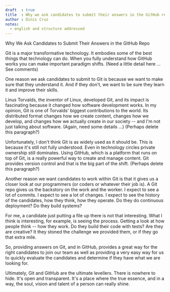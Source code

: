 ```yaml
---
draft  : true
title  : Why we ask candidates to submit their answers in the GitHub repo
author : Dinis Cruz
notes:
  - english and structure addressed
---
```


Why We Ask Candidates to Submit Their Answers in the GitHub Repo

Git is a major transformative technology. It embodies some of the best things that technology can do. When you fully understand how GitHub works you can make important paradigm shifts. (Need a little detail here ... See comments)

One reason we ask candidates to submit to Git is because we want to make sure that they understand it. And if they don't, we want to be sure they learn it and improve their skills.

Linus Torvalds, the inventor of Linux, developed Git, and its impact is fascinating because it changed how software development works. In my opinion, Git is one of Torvalds' biggest contributions to the world. Its distributed format changes how we create content, changes how we develop, and changes how we actually create in our society -- and I'm not just talking about software. (Again, need some details ...) (Perhaps delete this paragraph?)

Unfortunately, I don't think Git is as widely used as it should be. This is because it's still not fully understood. Even in technology circles private ownership still dominates. Using GitHub, which is a platform that runs on top of Git, is a really powerful way to create and manage content. Git provides version control and that is the big part of the shift. (Perhaps delete this paragraph?)

Another reason we want candidates to work within Git is that it gives us a closer look at our programmers (or coders or whatever their job is). A Git repo gives us the backstory on the work and the worker. I expect to see a lot of commits. I expect to see a lot of changes. I expect to see the history of the candidates, how they think, how they operate. Do they do continuous deployment? Do they build systems? 

For me, a candidate just putting a file up there is not that interesting. What I think is interesting, for example, is seeing the process. Getting a look at how people think -- how they work. Do they build their code with tests? Are they are creative? It they stoned the challenge we provided them, or if they go that extra mile. 

So, providing answers on Git, and in GitHub, provides a great way for the right candidates to join our team as well as providing a very easy way for us to quickly evaluate the candidates and determine if they have what we are looking for.

Ultimately, Git and GitHub are the ultimate levellers. There is nowhere to hide. It's open and transparent. It's a place where the true essence, and in a way, the soul, vision and talent of a person can really shine.


